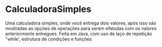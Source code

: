 # CalculadoraSimples
 Uma calculadora simples, onde você entrega dois valores, após isso são mostradas as opções de operações para serem efetudas com os valores anteriormente entregues. Feita em Java, com uso de laço de repetição "while', estrutura de condições e funções
